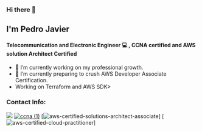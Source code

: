 ### Hi there 👋

## I'm Pedro Javier 

#### Telecommunication and Electronic Engineer :computer: , CCNA certified and AWS solution Architect Certified

- 🔭 I’m currently working on my professional growth.
- 🌱 I’m currently preparing to crush AWS Developer Associate Certification.
-  Working on Terraform and AWS SDK>

### Contact Info:
[<img src="https://img.icons8.com/fluent/48/4a90e2/linkedin.png"/>](https://www.linkedin.com/in/pedro-javier-mu%C3%B1oz-garc%C3%ADa-386060246/)
[![ccna (1)](https://user-images.githubusercontent.com/100593496/230253122-8a0df6aa-5582-4993-b801-6b4d5155caac.png)](https://www.credly.com/badges/50aaff93-1aaf-49ad-8e62-d5f850a94ce5/public_url)
[![aws-certified-solutions-architect-associate](https://github.com/AsymPJ/AsymPJ/assets/100593496/69c600da-4e92-4418-88aa-c34541f43a21)]
[![aws-certified-cloud-practitioner](https://github.com/AsymPJ/AsymPJ/assets/100593496/f97af1d7-98bb-45b7-810d-992bf34c2434)]




